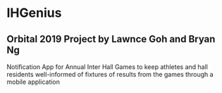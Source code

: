 # IHGenius

## Orbital 2019 Project by Lawnce Goh and Bryan Ng 
Notification App for Annual Inter Hall Games to keep athletes and hall residents well-informed of fixtures of results from the games through a mobile application
